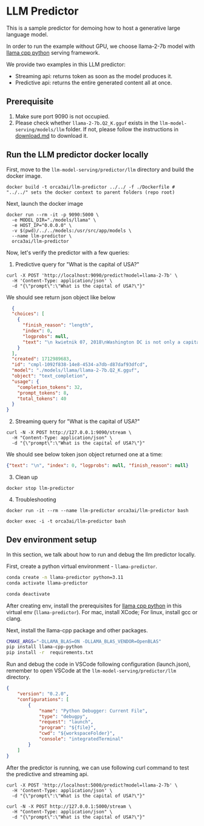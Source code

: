 # LLM Predictor
This is a sample predictor for demoing how to host a generative large language model. 

In order to run the example without GPU, we choose llama-2-7b model with [llama cpp python](https://github.com/abetlen/llama-cpp-python) serving framework. 

We provide two examples in this LLM predictor: 
* Streaming api: returns token as soon as the model produces it.
* Predictive api: returns the entire generated content all at once.

## Prerequisite
1. Make sure port 9090 is not occupied.
2. Please check whether `llama-2-7b.Q2_K.gguf` exists in the `llm-model-serving/models/llm` folder. If not, please follow the instructions in [download.md](../../models/llama/download.md) to download it. 

## Run the LLM predictor docker locally

First, move to the `llm-model-serving/predictor/llm` directory and build the docker image.
```docker
docker build -t orca3ai/llm-predictor ../../ -f ./Dockerfile # "../../" sets the docker context to parent folders (repo root)
```

Next, launch the docker image
```docker 
docker run --rm -it -p 9090:5000 \
  -e MODEL_DIR="./models/llama" \
  -e HOST_IP="0.0.0.0" \
  -v $(pwd)/../../models:/usr/src/app/models \
  --name llm-predictor \
  orca3ai/llm-predictor
```

Now, let's verify the predictor with a few queries:

1. Predictive query for "What is the capital of USA?"
  ```
  curl -X POST 'http://localhost:9090/predict?model=llama-2-7b' \
    -H 'Content-Type: application/json' \
    -d "{\"prompt\":\"What is the capital of USA?\"}"
  ```

  We should see return json object like below 
  ```json
    {
    "choices": [
      {
        "finish_reason": "length",
        "index": 0,
        "logprobs": null,
        "text": "\n kwietnik 07, 2018\nWashington DC is not only a capital city of America. In Washington DC, you can see"
      }
    ],
    "created": 1712989683,
    "id": "cmpl-1092f838-14e8-4534-a7db-d87daf93dfcd",
    "model": "./models/llama/llama-2-7b.Q2_K.gguf",
    "object": "text_completion",
    "usage": {
      "completion_tokens": 32,
      "prompt_tokens": 8,
      "total_tokens": 40
    }
  }
  ```

2. Streaming query for "What is the capital of USA?"
  ```curl
  curl -N -X POST http://127.0.0.1:9090/stream \
    -H "Content-Type: application/json" \
    -d "{\"prompt\":\"What is the capital of USA?\"}" 
  ```

  We should see below token json object returned one at a time:
  ```json
  {"text": "\n", "index": 0, "logprobs": null, "finish_reason": null}
  ```

3. Clean up
  ```docker 
  docker stop llm-predictor
  ```

4. Troubleshooting
  ```docker
  docker run -it --rm --name llm-predictor orca3ai/llm-predictor bash

  docker exec -i -t orca3ai/llm-predictor bash
  ```

## Dev environment setup
In this section, we talk about how to run and debug the llm predictor locally.

First, create a python virtual environment - `llama-predictor`.
```sh
conda create -n llama-predictor python=3.11
conda activate llama-predictor

conda deactivate
```

After creating env, install the prerequisites for [llama cpp python](https://github.com/abetlen/llama-cpp-python) in this virtual env (`llama-predictor`). For mac, install XCode; For linux, install gcc or clang.

Next, install the llama-cpp package and other packages.
```sh
CMAKE_ARGS="-DLLAMA_BLAS=ON -DLLAMA_BLAS_VENDOR=OpenBLAS" 
pip install llama-cpp-python
pip install -r  requirements.txt
```

Run and debug the code in VSCode following configuration (launch.json), remember to open VSCode at the `llm-model-serving/predictor/llm` directory. 

```json
{
    "version": "0.2.0",
    "configurations": [
        {
            "name": "Python Debugger: Current File",
            "type": "debugpy",
            "request": "launch",
            "program": "${file}",
            "cwd": "${workspaceFolder}",
            "console": "integratedTerminal"
        }
    ]
}
```

After the predictor is running, we can use following curl command to test the predictive and streaming api.
```
curl -X POST 'http://localhost:5000/predict?model=llama-2-7b' \
  -H 'Content-Type: application/json' \
  -d "{\"prompt\":\"What is the capital of USA?\"}"

curl -N -X POST http://127.0.0.1:5000/stream \
  -H "Content-Type: application/json" \
  -d "{\"prompt\":\"What is the capital of USA?\"}" 
  
```